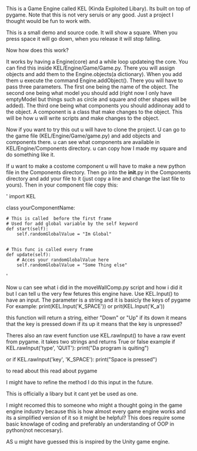 This is a Game Engine called KEL (Kinda Exploited Libary). Its built on top of pygame. Note that this is not very seruis or any good. Just a project I 
thought would be fun to work with.

This is a small demo and source code. It will show a square. When you press space it will go down, when you release it will stop falling.


Now how does this work?

It works by having a Engine(core) and a while loop updateing the core. You can find this inside KEL/Engine/Game/Game.py. There you will assign objects
and add them to the Engine.objects(a dictionary).
When you add them u execute the command Engine.addObject(). There you will have to pass three parameters. The first one being the name of the object.
The second one being what model you should add (right now I only have emptyModel but things such as circle and square and other shapes will be added).
The third one being what components you should addinonay add to the object. A component is a class that make changes to the object. This will be how u
will write scripts and make changes to the object.


Now if you want to try this out u will have to clone the project.
U can go to the game file (KEL/Engine/Game/game.py) and add objects and components there.
u can see what components are available in KEL/Engine/Components directory. u can copy how I made my square and do something like it.

If u want to make a costome component u will have to make a new python file in the Components directory. Then go into the __init__.py in the Components directory
and add your file to it (just copy a line and change the last file to yours). Then in your component file copy this:

'
import KEL

class yourComponentName:

    # This is called  before the first frame
    # Used for add global variable by the self keyword
    def start(self):
        self.randomGlobalValue = "Im Global"


    # This func is called every frame
    def update(self):
        # Acces your randomGlobalValue here
        self.randomGlobalValue = "Some Thing else"


'

Now u can see what i did in the moveWallComp.py script and how i did it but I can tell u the very few fetures this engine have.
Use KEL.Input() to have an input. The parameter is a string and it is basicly the keys of pygame
For example:
print(KEL.Input('K_SPACE'))
or
prit(KEL.Input('K_a'))

this function will return a string, either "Down" or "Up"
if its down it means that the key is pressed down
if its up it means that the key is unpressed?

Theres also an raw event function
use KEL.rawInput() to have a raw event from pygame. it takes two strings and returns True or false
example
if KEL.rawInput('type', 'QUIT'):
    print("Da program is quiting")

or
if KEL.rawInput('key', 'K_SPACE'):
    print("Space is pressed")

to read about this read about pygame

I might have to refine the method I do this input in the future.


This is officially a libary but it cant yet be used as one.



I might recomed this to someone who might a thought going in the game engine industry because this is 
how almost every game engine works and its a simplified version of it so it might be helpful? This does require some basic knowlage of coding
and preferably an understanding of OOP in python(not neccesary).


AS u might have guessed this is inspired by the Unity game engine.

